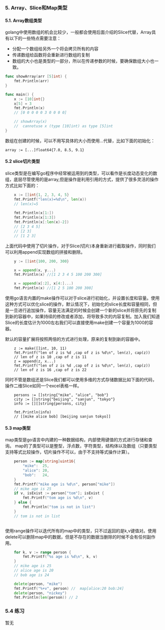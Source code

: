 ### 5. Array、Slice和Map类型

#### 5.1. Array数组类型

golang中使用数组的机会比较少，一般都会使用后面介绍的Slice代替，Array具有以下的一些特点需要注意：

- 分配一个数组给另外一个将会拷贝所有的内容
- 传递数组给函数将会重新进行数组的复制
- 数组的大小也是类型的一部分，所以在传递参数的时候，要确保数组大小也一致。

```go
func showArray(arr [5]int) {
	fmt.Println(arr)
}

func main() {
	x := [10]int{}
	x[5] = 3
	fmt.Println(x)
	// [0 0 0 0 0 3 0 0 0 0]

	// showArray(x)
	//  cannotuse x (type [10]int) as type [5]int
}

```

数组在创建的时候，可以不用写具体的大小而使用...代替，比如下面的初始化：

```
array := [...]float64{7.0, 8.5, 9.1}
```

#### 5.2 slice切片类型 

slice类型是在编写go程序中经常被运用到的类型，可以看作是长度动态变化的数组，底层尽管使用的是array,但是操作是利用引用的方式，提供了很多灵活的操作方式比如下面的：

```go
	x := []int{1, 2, 3, 4, 5}
	fmt.Printf("len(x)=%d\n", len(x))
	// len(x)=5
	
	fmt.Println(x[1:])
	fmt.Println(x[1:3])
	fmt.Println(x[:len(x)-2])
	// [2 3 4 5]
	// [2 3]
	// [1 2 3]
```

上面代码中使用了切片操作，对于Slice(切片)本身重新进行截取操作，同时我们可以利用append实现数组的拼接和删除。

```go
	y := []int{100, 200, 300}

	x = append(x, y...)
	fmt.Println(x) //[1 2 3 4 5 100 200 300]

	x = append(x[:2], x[4:]...)
	fmt.Println(x) //[1 2 5 100 200 300]

```

使用go语言内置的make操作可以对于slice进行初始化，并设置长度和容量。使用这种方式可以优化slice的操作，默认情况下，初始化的slice长度和容量相同，但是一旦进行追加操作，容量无法满足的时候会创建一个新的slice并将原先的复制到新的容器中，如果持续的修改或者添加，将导致多次的内容复制。加入我们知道Slice的长度估计为1000左右我们可以直接使用make创建一个容量为1000的容器。

默认的容量扩展将按照两倍的方式进行处理，原来的复制到新的容器中。

```
	z := make([]int, 10, 11)
	fmt.Printf("len of z is %d ,cap of z is %d\n", len(z), cap(z))
	// len of z is 10 ,cap of z is 11
	z = append(z, x...)
	fmt.Printf("len of z is %d ,cap of z is %d\n", len(z), cap(z))
	// len of z is 16 ,cap of z is 22

```



同时不管是数组还是Slice我们都可以使用多维的方式存储数据比如下面的代码，操作二维Slice如同一个excel表格一样。

```
	persons := []string{"mike", "alice", "bob"}
	city := []string{"beijing", "sanjun", "tokyo"}
	info := [][]string{persons, city}

	fmt.Println(info)
	// [[mike alice bob] [beijing sanjun tokyo]]

```



#### 5.3 map类型

map类型是go语言中内建的一种数据结构，内部使用键值的方式进行存储和查询。	map的了类型可以是整型，浮点数，字符类型，结构体以及数组（只要类型支持等式比较操作，切片操作不可以，由于不支持等式操作计算）。

```go
	person := map[string]uint16{
		"mike":  25,
		"alice": 20,
		"bob":   24,
	}
	fmt.Printf("mike age is %d\n", person["mike"])
	// mike age is 25
	if v, isExist := person["tom"]; isExist {
		fmt.Printf("tom age is %d\n", v)
	} else {
		fmt.Println("tom is not in list")
	}
	// tom is not in list
	
```

使用range操作可以迭代所有的map中的类型，只不过返回的是k,v键值对。使用delete可以删除map中的数据，但是不存在的数据当删除的时候不会有任何副作用。

```go
	for k, v := range person {
		fmt.Printf("%s age is %d\n", k, v)
	}
	// mike age is 25
	// alice age is 20
	// bob age is 24

	delete(person, "mike")
	fmt.Printf("%+v", person) //  map[alice:20 bob:24]
	delete(person, "nickey")
	fmt.Println(len(person)) // 2
```

### 5.4 练习

暂无

